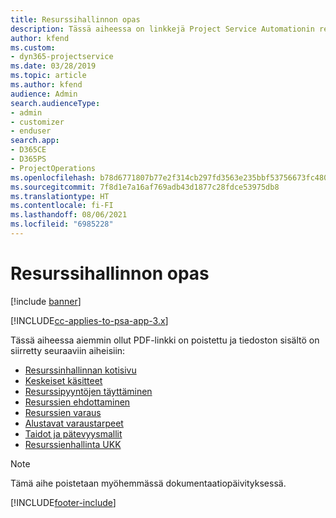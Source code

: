 ```yaml
---
title: Resurssihallinnon opas
description: Tässä aiheessa on linkkejä Project Service Automationin resurssien hallinnan tietoihin.
author: kfend
ms.custom:
- dyn365-projectservice
ms.date: 03/28/2019
ms.topic: article
ms.author: kfend
audience: Admin
search.audienceType:
- admin
- customizer
- enduser
search.app:
- D365CE
- D365PS
- ProjectOperations
ms.openlocfilehash: b78d6771807b77e2f314cb297fd3563e235bbf53756673fc480df09e9b84dbbf
ms.sourcegitcommit: 7f8d1e7a16af769adb43d1877c28fdce53975db8
ms.translationtype: HT
ms.contentlocale: fi-FI
ms.lasthandoff: 08/06/2021
ms.locfileid: "6985228"
---
```

# <a name="resource-management-guide"></a>Resurssihallinnon opas

[!include [banner](../../includes/psa-now-project-operations.md)]

[!INCLUDE[cc-applies-to-psa-app-3.x](../../includes/cc-applies-to-psa-app-3x.md)]

Tässä aiheessa aiemmin ollut PDF-linkki on poistettu ja tiedoston sisältö on siirretty seuraaviin aiheisiin:

- [Resurssinhallinnan kotisivu](../resource-management-home-page.md)
- [Keskeiset käsitteet](../reports-key-concepts.md)
- [Resurssipyyntöjen täyttäminen](../resource-management-fulfill-requests.md)
- [Resurssien ehdottaminen](../resource-management-propose-resources.md)
- [Resurssien varaus](../resource-management-book-resources-scheduleboard.md)
- [Alustavat varaustarpeet](../resource-management-softbook-requirements.md)
- [Taidot ja pätevyysmallit](../resource-management-skills-proficiency.md)
- [Resurssienhallinta UKK](../resource-management-faq.md)

> [!NOTE]
> Tämä aihe poistetaan myöhemmässä dokumentaatiopäivityksessä. 


[!INCLUDE[footer-include](../../includes/footer-banner.md)]